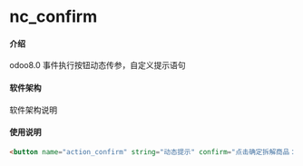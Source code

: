 # nc_confirm

#### 介绍
odoo8.0 事件执行按钮动态传参，自定义提示语句

#### 软件架构
软件架构说明

#### 使用说明

```html
<button name="action_confirm" string="动态提示" confirm="点击确定拆解商品：{{product_id}}" type="object" />
```
